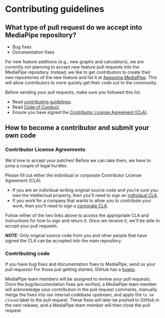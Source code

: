 # Contributing guidelines

## What type of pull request do we accept into MediaPipe repository?

* Bug fixes
* Documentation fixes

For new feature additions (e.g., new graphs and calculators), we are currently not planning to accept new feature pull requests into the MediaPipe repository. Instead, we like to get contributors to create their own repositories of the new feature and list it at [Awesome MediaPipe](https://mediapipe.page.link/awesome-mediapipe). This will allow contributors to more quickly get their code out to the community.

Before sending your pull requests, make sure you followed this list.

- Read [contributing guidelines](CONTRIBUTING.md).
- Read [Code of Conduct](https://github.com/google/.github/blob/master/CODE_OF_CONDUCT.md).
- Ensure you have signed the [Contributor License Agreement (CLA)](https://cla.developers.google.com/).

## How to become a contributor and submit your own code

### Contributor License Agreements

We'd love to accept your patches! Before we can take them, we have to jump a couple of legal hurdles.

Please fill out either the individual or corporate Contributor License Agreement (CLA).

  * If you are an individual writing original source code and you're sure you own the intellectual property, then you'll need to sign an [individual CLA](https://code.google.com/legal/individual-cla-v1.0.html).
  * If you work for a company that wants to allow you to contribute your work, then you'll need to sign a [corporate CLA](https://code.google.com/legal/corporate-cla-v1.0.html).

Follow either of the two links above to access the appropriate CLA and instructions for how to sign and return it. Once we receive it, we'll be able to accept your pull requests.

***NOTE***: Only original source code from you and other people that have signed the CLA can be accepted into the main repository.

### Contributing code

If you have bug fixes and documentation fixes to MediaPipe, send us your pull requests! For those
just getting started, GitHub has a [howto](https://help.github.com/articles/using-pull-requests/).

MediaPipe team members will be assigned to review your pull requests. Once the bug/documentation fixes are verified, a MediaPipe team member will acknowledge your contribution in the pull request comments, manually merge the fixes into our internal codebase upstream, and apply the `to be closed` label to the pull request. These fixes will later be pushed to GitHub in the next release, and a MediaPipe team member will then close the pull request.

